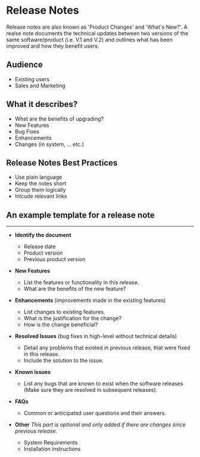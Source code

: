# Release Notes
Release notes are also known as 'Product Changes' and 'What's New?'.
A realse note documents the technical updates between two versions of the same software/product (i.e. V.1 and V.2) and outlines what has been improved and how they benefit users.

## Audience
* Existing users
* Sales and Marketing

## What it describes?
- What are the benefits of upgrading?
- New Features
- Bug Fixes
- Enhancements
- Changes (in system, ... etc.)

## Release Notes Best Practices
* Use plain language
* Keep the notes short
* Group them logically
* Inlcude relevant links

## An example template for a release note
-------------------------------------------
- **Identify the document**
  - Release date
  - Product version
  - Previous product version

- **New Features**
  - List the features or functionality in this release.
  - What are the benefits of the new feature?

- **Enhancements** (improvements made in the existing features)
  - List changes to existing features.
  - What is the justification for the change?
  - How is the change beneficial?

- **Resolved Issues** (bug fixes in high-level without technical details)
  - Detail any problems that existed in previous release, that were fixed in this release.
  - Include the solution to the issue.

- **Known Issues**
  - List any bugs that are known to exist when the software releases (Make sure they are resolved in subsequent releases).

- **FAQs**
  - Common or anticipated user questions and their answers.

- **Other**
*This part is optional and only added if there are changes since previous release.*
  - System Requirements
  - Installation instructions

